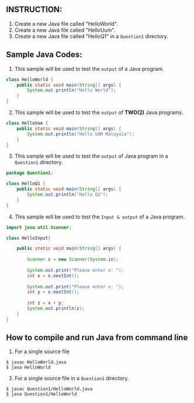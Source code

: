 ## INSTRUCTION:

1. Create a new Java file called "HelloWorld". 
1. Create a new Java file called "HelloUum". 
1. Create a new Java file called "HelloQ1" in a `Question1` directory.


## Sample Java Codes:

1. This sample will be used to test the `output` of a Java program.
```java
class HelloWorld {
    public static void main(String[] args) {
        System.out.println("Hello World"); 
    }
}
```

2. This sample will be used to test the `output` of __TWO(2)__ Java programs.
```java
class HelloUum {
    public static void main(String[] args) {
        System.out.println("Hello UUM Malaysia"); 
    }
}
```

3. This sample will be used to test the `output` of Java program in a `Question1` directory.
```java
package Question1;

class HelloQ1 {
    public static void main(String[] args) {
        System.out.println("Hello Q1"); 
    }
}
```

4. This sample will be used to test the `Input & output` of a Java program.
```java
import java.util.Scanner;

class HelloInput{

    public static void main(String[] args) {
        
        Scanner s = new Scanner(System.in);
        
        System.out.print("Please enter x: ");
        int x = s.nextInt();
        
        System.out.print("Please enter x: ");
        int y = s.nextInt();
        
        int z = x + y;
        System.out.println(z);
    }
}
```

## How to compile and run Java from command line

1. For a single source file
```
$ javac HelloWorld.java
$ java HelloWorld
```

2. For a single source file in a `Question1` directory.
```
$ javac Question1/HelloWorld.java
$ java Question1/HelloWorld
```

